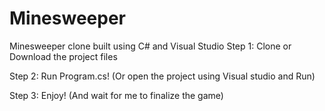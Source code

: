 # Minesweeper
Minesweeper clone built using C# and Visual Studio
Step 1:
      Clone or Download the project files

Step 2:
      Run Program.cs! (Or open the project using Visual studio and Run)
      
Step 3:
      Enjoy! (And wait for me to finalize the game)
